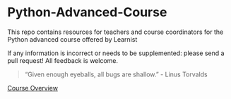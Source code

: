 # Python-Advanced-Course

This repo contains resources for teachers and course coordinators for the Python advanced course offered by Learnist

If any information is incorrect or needs to be supplemented: please send a pull request! All feedback is welcome.

> “Given enough eyeballs, all bugs are shallow.” - Linus Torvalds


[Course Overview](https://docs.google.com/document/d/17BUOSkCutkHVj4ugbfCgLML4TpWN0IXk_wpjOKcIkBs/edit)
